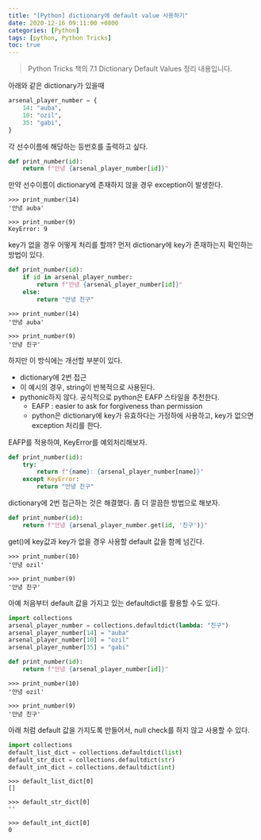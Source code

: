 ```yaml
---
title: "[Python] dictionary에 default value 사용하기"
date: 2020-12-16 09:11:00 +0800
categories: [Python]
tags: [python, Python Tricks]
toc: true
---
```


> Python Tricks 책의 7.1 Dictionary Default Values 정리 내용입니다.

아래와 같은 dictionary가 있을때
```python
arsenal_player_number = {
    14: "auba",
    10: "ozil",
    35: "gabi",
}
```

각 선수이름에 해당하는 등번호를 출력하고 싶다.
```python
def print_number(id):
    return f"안녕 {arsenal_player_number[id]}"
```

만약 선수이름이 dictionary에 존재하지 않을 경우 exception이 발생한다.
```
>>> print_number(14)
'안녕 auba'

>>> print_number(9)
KeyError: 9
```

key가 없을 경우 어떻게 처리를 할까?
먼저 dictionary에 key가 존재하는지 확인하는 방법이 있다.
```python
def print_number(id):
    if id in arsenal_player_number:
        return f"안녕 {arsenal_player_number[id]}"
    else:
        return "안녕 친구"
```
```
>>> print_number(14)
'안녕 auba'

>>> print_number(9)
'안녕 친구'
```

하지만 이 방식에는 개선할 부분이 있다.
* dictionary에 2번 접근
* 이 예시의 경우, string이 반복적으로 사용된다.
* pythonic하지 않다. 공식적으로 python은 EAFP 스타일을 추천한다.
  * EAFP : easier to ask for forgiveness than permission
  * python은 dictionary에 key가 유효하다는 가정하에 사용하고, key가 없으면 exception 처리를 한다.
  
EAFP를 적용하여, KeyError를 예외처리해보자.
```python
def print_number(id):
    try:
        return f"{name}: {arsenal_player_number[name]}"
    except KeyError:
        return "안녕 친구"
```

dictionary에 2번 접근하는 것은 해결했다.
좀 더 깔끔한 방법으로 해보자.
```python
def print_number(id):
    return f"안녕 {arsenal_player_number.get(id, '친구')}"
```

get()에 key값과 key가 없을 경우 사용할 default 값을 함께 넘긴다.
```
>>> print_number(10)
'안녕 ozil'

>>> print_number(9)
'안녕 친구'
```

아예 처음부터 default 값을 가지고 있는 defaultdict를 활용할 수도 있다.
```python
import collections
arsenal_player_number = collections.defaultdict(lambda: "친구")
arsenal_player_number[14] = "auba"
arsenal_player_number[10] = "ozil"
arsenal_player_number[35] = "gabi"
```
```python
def print_number(id):
    return f"안녕 {arsenal_player_number[id]}"
```
```
>>> print_number(10)
'안녕 ozil'

>>> print_number(9)
'안녕 친구'
```

아래 처럼 default 값을 가지도록 만들어서, null check를 하지 않고 사용할 수 있다.
```python
import collections
default_list_dict = collections.defaultdict(list)
default_str_dict = collections.defaultdict(str)
default_int_dict = collections.defaultdict(int)
```

```
>>> default_list_dict[0]
[]

>>> default_str_dict[0]
''

>>> default_int_dict[0]
0
```
